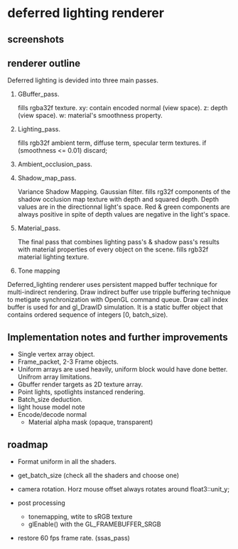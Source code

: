 # deferred lighting renderer

## screenshots

## renderer outline
Deferred lighting is devided into three main passes.

1. GBuffer_pass.

	fills rgba32f texture. 
	xy: contain encoded normal (view space). 
	z: depth (view space).
	w: material's smoothness property.

2. Lighting_pass. 

	fills rgb32f ambient term, diffuse term, specular term textures.
	if (smoothness <= 0.01) discard;

3. Ambient_occlusion_pass.

4. Shadow_map_pass.

	Variance Shadow Mapping.
	Gaussian filter.
	fills rg32f components of the shadow occlusion map texture with depth and squared depth. Depth values are in the directionnal light's space.
	Red & green components are always positive in spite of depth values are negative in the light's space.
 
5. Material_pass.

	The final pass that combines lighting pass's & shadow pass's results with material properties of every object on the scene.
	fills rgb32f material lighting texture.

6. Tone mapping

Deferred_lighting renderer uses persistent mapped buffer technique for multi-indirect rendering. Draw indirect buffer use tripple buffering technique to metigate synchronization with OpenGL command queue. Draw call index buffer is used for and gl_DrawID simulation. It is a static buffer object that contains ordered sequence of integers [0, batch_size).

## Implementation notes and further improvements
- Single vertex array object. 
- Frame_packet, 2-3 Frame objects.
- Uniform arrays are used heavily, uniform block would have done better. Unifrom array limitations.
- Gbuffer render targets as 2D texture array.
- Point lights, spotlights instanced rendering.
- Batch_size deduction.
- light house model note
- Encode/decode normal
	- Material alpha mask (opaque, transparent)


## roadmap
- Format uniform in all the shaders.
- get_batch_size (check all the shaders and choose one)

- camera rotation. Horz mouse offset always rotates around float3::unit_y; 

- post processing
	- tonemapping, wtite to sRGB texture
	- glEnable() with the GL_FRAMEBUFFER_SRGB

- restore 60 fps frame rate. (ssas_pass)
